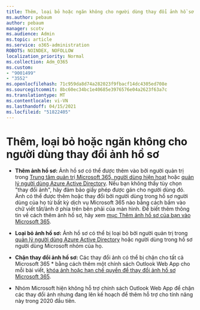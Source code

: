 ```yaml
---
title: Thêm, loại bỏ hoặc ngăn không cho người dùng thay đổi ảnh hồ sơ
ms.author: pebaum
author: pebaum
manager: scotv
ms.audience: Admin
ms.topic: article
ms.service: o365-administration
ROBOTS: NOINDEX, NOFOLLOW
localization_priority: Normal
ms.collection: Adm_O365
ms.custom:
- "9001499"
- "3552"
ms.openlocfilehash: 71c959da8d74a282023f9fbacf14dc4305ed708e
ms.sourcegitcommit: 8bc60ec34bc1e40685e3976576e04a2623f63a7c
ms.translationtype: MT
ms.contentlocale: vi-VN
ms.lasthandoff: 04/15/2021
ms.locfileid: "51822405"
---
```

# <a name="add-remove-or-prevent-users-from-changing-profile-photos"></a>Thêm, loại bỏ hoặc ngăn không cho người dùng thay đổi ảnh hồ sơ

- **Thêm ảnh hồ sơ:** Ảnh hồ sơ có thể được thêm vào bởi người quản trị trong [Trung tâm quản trị Microsoft 365, người dùng hiện hoạt](https://admin.microsoft.com/Adminportal/Home?source=applauncher#/users) hoặc  [quản lý người dùng Azure Active Directory](https://portal.azure.com/#blade/Microsoft_AAD_IAM/UsersManagementMenuBlade/AllUsers).  Nếu bạn không thấy tùy chọn "thay đổi ảnh", hãy đảm bảo giấy phép được gán cho người dùng đó. Ảnh có thể được thêm hoặc thay đổi bởi người dùng trong hồ sơ người dùng của họ từ bất kỳ dịch vụ Microsoft 365 nào bằng cách bấm vào chữ viết tắt/ảnh ở phía trên bên phải của màn hình. Để biết thêm thông tin về cách thêm ảnh hồ sơ, hãy xem [mục Thêm ảnh hồ sơ của bạn vào Microsoft 365](https://support.office.com/article/add-your-profile-photo-to-office-365-2eaf93fd-b3f1-43b9-9cdc-bdcd548435b7).

- **Loại bỏ ảnh hồ sơ:** Ảnh hồ sơ có thể bị loại bỏ bởi người quản trị trong [quản lý người dùng Azure Active Directory](https://portal.azure.com/#blade/Microsoft_AAD_IAM/UsersManagementMenuBlade/AllUsers) hoặc người dùng trong hồ sơ người dùng Microsoft nhóm của họ.

- **Chặn thay đổi ảnh hồ sơ:** Các thay đổi ảnh có thể bị chặn cho tất cả Microsoft 365 * bằng cách thêm một chính sách Outlook Web App cho mỗi bài viết, [khóa ảnh hoặc hạn chế quyền để thay đổi ảnh hồ sơ Microsoft 365](https://answers.microsoft.com/msoffice/forum/msoffice_o365admin-mso_dep365-mso_o365b/locking-photos-or-restricting-permissions-to/1d19ae4f-de5d-4c3d-a0ad-4b8b8ac32e3d).

* Nhóm Microsoft hiện không hỗ trợ chính sách Outlook Web App để chặn các thay đổi ảnh nhưng đang lên kế hoạch để thêm hỗ trợ cho tính năng này trong 2020 đầu tiên.

